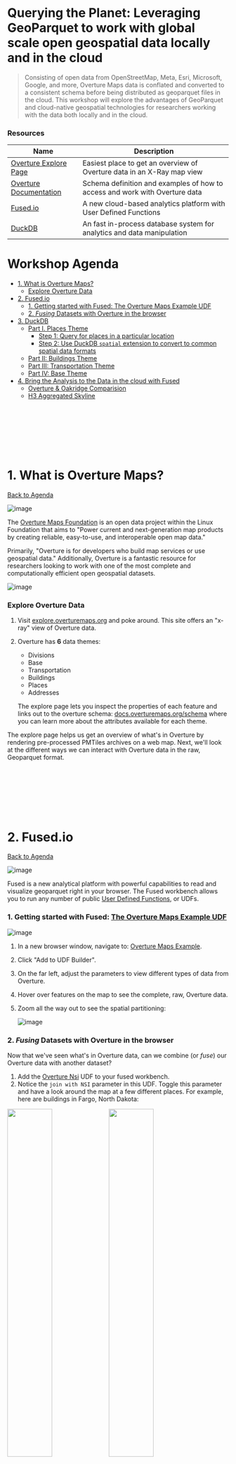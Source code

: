 Querying the Planet: Leveraging GeoParquet to work with global scale open geospatial data locally and in the cloud
===

> Consisting of open data from OpenStreetMap, Meta, Esri, Microsoft, Google, and more, Overture Maps data is conflated and converted to a consistent schema before being distributed as geoparquet files in the cloud. This workshop will explore the advantages of GeoParquet and cloud-native geospatial technologies for researchers working with the data both locally and in the cloud.

### Resources

| Name | Description |
| ---- | ----------- |
| [Overture Explore Page](//explore.overturemaps.org) | Easiest place to get an overview of Overture data in an X-Ray map view  |
| [Overture Documentation](//docs.overturemaps.org/) | Schema definition and examples of how to access and work with Overture data  |
| [Fused.io](//fused.io) | A new cloud-based analytics platform with User Defined Functions
| [DuckDB](https://duckdb.org/) | An fast in-process database system for analytics and data manipulation |

# Workshop Agenda
- [1. What is Overture Maps?](#1-what-is-overture-maps)
    - [Explore Overture Data](#explore-overture-data)
- [2. Fused.io](#2-fusedio)
    - [1. Getting started with Fused: The Overture Maps Example UDF](#1-getting-started-with-fused-the-overture-maps-example-udf)
    - [2. _Fusing_ Datasets with Overture in the browser](#2-fusing-datasets-with-overture-in-the-browser)
- [3. DuckDB](#3-duckdb)
  - [Part I. Places Theme](#part-i-places-theme)
    - [Step 1: Query for places in a particular location](#step-1-query-for-places-in-a-particular-location)
    - [Step 2: Use DuckDB `spatial` extension to convert to common spatial data formats](#step-2-use-duckdb-spatial-extension-to-convert-to-common-spatial-data-formats)
  - [Part II: Buildings Theme](#part-ii-buildings-theme)
  - [Part III: Transportation Theme](#part-iii-transportation-theme)
  - [Part IV: Base Theme](#part-iv-base-theme)
- [4. Bring the Analysis to the Data in the cloud with Fused](#4-bring-the-analysis-to-the-data-in-the-cloud-with-fused)
  - [Overture & Oakridge Comparision](#overture--oakridge-comparision)
  - [H3 Aggregated Skyline](#h3-aggregated-skyline)


<br /><br /><br /><br /><br /><br />

# 1. What is Overture Maps?

[Back to Agenda](#workshop-agenda)

![image](https://github.com/user-attachments/assets/9100d3ee-beb9-479c-a257-ef87502cbe1e)

The [Overture Maps Foundation](//overturemaps.org) is an open data project within the Linux Foundation that aims to "Power current and next-generation map products by creating reliable, easy-to-use, and interoperable open map data."

Primarily, "Overture is for developers who build map services or use geospatial data." Additionally, Overture is a fantastic resource for researchers looking to work with one of the most complete and computationally efficient open geospatial datasets.

![image](https://github.com/user-attachments/assets/c80345b7-e0d8-471d-9f03-af6979ef9645)


### Explore Overture Data

1. Visit [explore.overturemaps.org](//explore.overturemaps.org) and poke around. This site offers an "x-ray" view of Overture data.
2. Overture has **6** data themes:
    - Divisions
    - Base
    - Transportation
    - Buildings
    - Places
    - Addresses

   The explore page lets you inspect the properties of each feature and links out to the overture schema: [docs.overturemaps.org/schema](//docs.overturemaps.org/schema) where you can learn more about the attributes available for each theme.

The explore page helps us get an overview of what's in Overture by rendering pre-processed PMTiles archives on a web map. Next, we'll look at the different ways we can interact with Overture data in the raw, Geoparquet format.


<br /><br /><br /><br /><br /><br />

# 2. Fused.io

[Back to Agenda](#workshop-agenda)

![image](https://github.com/user-attachments/assets/ff9f8a75-7b9d-4039-89d6-0001ac8c952c)

Fused is a new analytical platform with powerful capabilities to read and visualize geoparquet right in your browser. The Fused workbench allows you to run any number of public [User Defined Functions](https://docs.fused.io/core-concepts/write/), or UDFs.

### 1. Getting started with Fused: [The Overture Maps Example UDF](https://www.fused.io/workbench/catalog/Overture_Maps_Example-64071fb8-2c96-4015-adb9-596c3bac6787)

![image](https://github.com/user-attachments/assets/2978542d-186a-4950-b09e-75f1b131b7a5)

1. In a new browser window, navigate to: [Overture Maps Example](https://www.fused.io/workbench/catalog/Overture_Maps_Example-64071fb8-2c96-4015-adb9-596c3bac6787).
2. Click "Add to UDF Builder".
3. On the far left, adjust the parameters to view different types of data from Overture.
4. Hover over features on the map to see the complete, raw, Overture data.
5. Zoom all the way out to see the spatial partitioning:

    ![image](https://github.com/user-attachments/assets/6baf7efd-cad8-4881-ae9a-6fe4c91699fe)


### 2. _Fusing_ Datasets with Overture in the browser

Now that we've seen what's in Overture data, can we combine (or _fuse_) our Overture data with another dataset?

1. Add the [Overture Nsi](https://www.fused.io/workbench/catalog/Overture_Nsi-dd89972c-ce30-4544-ba0f-81fc09f5bbef) UDF to your fused workbench.
2. Notice the `join with NSI` parameter in this UDF. Toggle this parameter and have a look around the map at a few different places. For example, here are buildings in Fargo, North Dakota:

<div style="display:block;">
<img style="width:45%; display:inline-block;"
    src="https://github.com/user-attachments/assets/4350628c-5e36-4bab-9938-d1968757d6df" />
<img style="width:45%; display:inline-block;"
    src="https://github.com/user-attachments/assets/86ed00d9-39dd-4869-ab2e-56dca5e7359b">
</div>

After getting buildings from Overture, this UDF queries the National Structures Inventory for information about the various buildings. The NSI returns point geometries, which are joined to our Overture buildings with a spatial join in GeoPandas:

```python
join = gdf_overture.sjoin(gdf, how='left')
```

Next, if Overture does not have height information for a given building, we calculate a height based on the number of stories from the NSI.

```python
join["metric"] = join.apply(lambda row: row.height if pd.notnull(row.height) else row.num_story*3, axis=1)
````

Next, we'll turn to our local machines and look at ways to interact with Overture data from our local environment.


<br /><br /><br /><br /><br /><br />

# 3. DuckDB

[Back to Agenda](#workshop-agenda)

Since the data is hosted in the cloud as GeoParquet files, we can access it via DuckDB, which can take advantage of this cloud-native format.

First, [Install DuckDB](https://duckdb.org/docs/installation/?version=stable&environment=cli&platform=macos&download_method=package_manager) version >= 1.1.1

Next, you'll need a A GIS environment of your choice. Both QGIS and Esri ArcMap or similar should work. To load geoparquet directly into QGIS, you will need a [version of QGIS with the latest GDAL](https://docs.overturemaps.org/examples/QGIS/). Alternatively, most of this workshop can be visualized with [kepler.gl](kepler.gl)

_If you do not want to install DuckDB locally, you can sign up for MotherDuck, a cloud-based DuckDB, however, you will not be able to use the `COPY TO` commands nor the `h3` extension._

## Part I. Places Theme

_**Tip**: When launching DuckDB, specify a persistent DB, such as `duckdb my_db.duckdb`. This way if you create tables, you can access them later._

### Step 1: Query for places in a particular location

1. Obtain a bounding box of interest (<https://boundingbox.klokantech.com>) is a great tool for creating a bounding box. Specifically, it lets you copy the coordinates in the following format (DublinCore) which is very human-readable.
Here is a bounding box for Montréal:

    ```python
    westlimit=-73.974157
    southlimit=45.410076
    eastlimit=-73.474295
    northlimit=45.70479
    ```

    (I recommend a smaller bounding box, like just a small city or neighborhood for now so you're not working with a lot of data in the example).

2. A basic places query looks like this:

    ```sql
    SELECT
        id,
        names.primary as name,
        confidence,
        geometry
    FROM read_parquet('s3://overturemaps-us-west-2/release/2024-10-23.0/theme=places/type=place/*', filename=true, hive_partitioning=1)
    WHERE
        bbox.xmin BETWEEN X_WEST AND X_EAST
        AND bbox.ymin BETWEEN Y_SOUTH AND Y_NORTH
    LIMIT 10;
    ```

3. Update the query with the proper values in the `WHERE` clause for `X` and `Y` from your bounding box. Remember, east/west = longitude = X and north/south = latitude = Y.

4. Paste your query into DuckDB and run it.

    You should see something similar to this:

        ┌──────────────────────────────────┬───────────────────────────────────────────┬─────────────────────┬────────────────────────────────┐
        │                id                │                   name                    │     confidence      │            geometry            │
        │             varchar              │                  varchar                  │       double        │            geometry            │
        ├──────────────────────────────────┼───────────────────────────────────────────┼─────────────────────┼────────────────────────────────┤
        │ 08f2b81b7170b90803a1b4376438169b │ Hôtel de ville de Senneville              │  0.9544565521095278 │ POINT (-73.9600016 45.4136658) │
        │ 08f2b81b7171c0db037e3818c87b6c02 │ charles rivers                            │ 0.30856423173803527 │ POINT (-73.96118 45.41467)     │
        │ 08f2b81b714f2a2603f85a7ea76652ac │ Club De Voile Senneville                  │  0.5592783505154639 │ POINT (-73.9685221 45.4187574) │
        │ 08f2b81b714ad4e5037c634d2494f50e │ Vignoble Souffle de Vie                   │                0.77 │ POINT (-73.9676663 45.4201718) │
        │ 08f2b81b71583049039f215b4d3b9a7b │ Souffle de Vie Vineyard                   │  0.9567577686259828 │ POINT (-73.9678019 45.4228501) │
        │ 08f2b81b7158c219034200ed79cfbc13 │ Tenaquip Limited                          │  0.9826508620689655 │ POINT (-73.9657541 45.4229399) │
        │ 08f2b81b7152e4140398b266e3eab10b │ Cimetière et Complexe Funéraire Belvédère │  0.9797443181818182 │ POINT (-73.9618394 45.4233901) │
        │ 08f2b81b703aa099031e13858e363b78 │ Les Écuries de Senneville | Senneville QC │  0.9537408699085346 │ POINT (-73.9693036 45.4291791) │
        │ 08f2b81b700551a2039ae5eda64366c7 │ Ferme GUSH Farm                           │  0.9213349225268176 │ POINT (-73.96907 45.43491)     │
        │ 08f2b81b70b90148038bf5f719a95574 │ Braeside Golf Club                        │  0.9588815789473685 │ POINT (-73.9626141 45.4377414) │
        ├──────────────────────────────────┴───────────────────────────────────────────┴─────────────────────┴────────────────────────────────┤
        │ 10 rows                                                                                                                   4 columns │
        └─────────────────────────────────────────────────────────────────────────────────────────────────────────────────────────────────────┘

    Notice the type of the geometry column is `geometry`. DuckDB recognizes the geo metadata in the source parquet files and automatically converts the column to a geometry type.

3. Consult the [places schema](https://docs.overturemaps.org/schema/reference/places/place/) to learn more about which columns can be accessed and their data types.

### Step 2: Use DuckDB `spatial` extension to convert to common spatial data formats

1. Ensure the `spatial` extension is installed:  `install spatial;`.
2. Load the spatial extension with `load spatial;`.

3. Now we can use our same query again, but this time we add the `COPY TO` command to write GeoJSON. We can also remove the `LIMIT` argument. The complete query looks like this:

    ```sql
    INSTALL spatial;
    LOAD spatial;

    COPY(
    SELECT
        id,
        names.primary as name,
        confidence,
        geometry
    FROM read_parquet('s3://overturemaps-us-west-2/release/2024-10-23.0/theme=places/type=place/*', filename=true, hive_partitioning=1)
    WHERE
        bbox.xmin BETWEEN -73.974157 AND -73.474295
        AND bbox.ymin BETWEEN 45.410076 AND 45.70479
    ) TO 'montreal.geojson' WITH (FORMAT GDAL, DRIVER GeoJSON);
    ```

4. Now open that GeoJSON file in your preferred GIS environment to inspect the attributes (I recommend dragging-and-dropping the result directly into [kepler.gl](//kepler.gl) for fast visualization.)

   ![image](https://github.com/user-attachments/assets/11e357f7-0abd-4717-8bd2-2e7af5f082cf)


6. Are there other columns that would be useful? Try adding `categories.primary as category,` to the query to get the category for each place.



## Part II: Buildings Theme

Overture contains more than 2B building footprints. See the [buildings data guide](https://docs.overturemaps.org/guides/buildings/#14/32.58453/-117.05154/0/60) for more information on how Overture constructs the buildings theme. Attempting to download them all to our local machine will be difficult. However, we can extract only a small subset of the buildings with a query:

    Overutre data is available both on Amazon S3 and Microsoft Azure Blob Storage. In this example, we'll use the data from Azure:

    ```sql
    INSTALL azure;
    LOAD azure;
    SET azure_storage_connection_string = 'DefaultEndpointsProtocol=https;AccountName=overturemapswestus2;AccountKey=;EndpointSuffix=core.windows.net';

    LOAD spatial;

    COPY(
        SELECT
            id,
            names.primary as primary_name,
            height,
            sources[1].dataset AS primary_source,
            sources[1].record_id AS source_id,
            geometry
        FROM read_parquet('azure://release/2024-10-23.0/theme=buildings/type=building/*', filename=true, hive_partitioning=1)
        WHERE bbox.xmin BETWEEN -122.352055 AND -122.316697
        AND bbox.ymin BETWEEN 47.593064 AND 47.619655
    ) TO 'seattle_buildings.geojson' WITH (FORMAT GDAL, DRIVER GeoJSON);
    ```

    Update that bounding box for anywhere else in the world, and you instantly have a global building database at your finger tips.

4. How about some spatial statistics? If we don't want to first download all 566,806 buildings in our Montréal bounding box, we can bring our statistics directly into our query. First, we'll install `h3` extension for spatial aggregation by h3 hexagon.

    ```sql
    INSTALL h3 FROM community;
    LOAD h3;
    COPY(
        SELECT
            h3_latlng_to_cell_string(ST_Y(ST_CENTROID(geometry)), ST_X(ST_CENTROID(geometry)), 10) as h3,
            count(1) as _count
        FROM read_parquet('s3://overturemaps-us-west-2/release/2024-10-23.0/theme=buildings/type=building/*', filename=true, hive_partitioning=1)
            WHERE bbox.xmin BETWEEN -73.974157 AND -73.474295
            AND bbox.ymin BETWEEN 45.410076 AND 45.70479
    GROUP BY h3_latlng_to_cell_string(ST_Y(ST_CENTROID(geometry)), ST_X(ST_CENTROID(geometry)), 10)
    ) TO 'montreal_buildings_h3.csv';
    ```

    Load that image into Kepler.gl, and we have building densities by h3 resolution 10 cell across Montreal.
   ![image](https://github.com/user-attachments/assets/cca2cf2d-0b0e-4178-b4b4-d6b8dac7f58b)


## Part III: Transportation Theme

The transportation theme has 2 types of data, connectors and segments.

1. Let's start by looking at the segments in Paris:

    ```sql
    COPY(
        SELECT
            id,
            names.primary as name,
            class,
            geometry
        FROM read_parquet('s3://overturemaps-us-west-2/release/2024-10-23.0/theme=transportation/type=segment/*', filename=true, hive_partitioning=1)
        WHERE bbox.xmin > 2.276
            AND bbox.ymin > 48.865
            AND bbox.xmax < 2.314
            AND bbox.ymax < 48.882
    ) TO 'paris_roads.geojson' WITH (FORMAT GDAL, DRIVER 'GeoJSON');
    ```
    Looks very similar to what we were seeing on the Explore map, but this time we're working with the raw data:

    ![image](https://github.com/user-attachments/assets/0e5ee740-843b-4e13-a386-df02404f4fa5)


2. Connectors are a decent proxy of road network complexity and density. First we'll download a bunch of connectors to a local parquet file:

    ```sql
    LOAD h3;
    COPY(
        SELECT
            h3_latlng_to_cell_string(ST_Y(geometry), ST_X(geometry), 8) as h3,
        id,
        geometry
        FROM read_parquet('s3://overturemaps-us-west-2/release/2024-10-23.0/theme=transportation/type=connector/*', filename=true, hive_partitioning=1)
        WHERE bbox.xmin > 8.82
        AND bbox.ymin > 48.5
        AND bbox.xmax < 13.36
        AND bbox.ymax < 50.39
    ) TO connectors.parquet;
    ```

3. Now aggregate by h3 cell:

    ```sql
    COPY(
        SELECT
            h3,
            count(id)
        FROM connectors.parquet
        GROUP BY
            h3
    ) TO 'connectors_h3.csv';
    ```

   Bring that CSV into Kepler.gl again, and we have a nice visualization of road network density in Germany:
   ![image](https://github.com/user-attachments/assets/fe162b53-b3e9-4005-a91e-ff8e977fa217)



## Part IV: Base Theme

What is the **base** theme? Mostly landuse, infrastructure, and water features from OpenStreetMap that have been converted into a rigic schema depending on their initial tag values. For example:

1. Query Overture for all of the mountain peaks in North America:

    ```sql
    SET s3_region='us-west-2';

    COPY(
        SELECT
        id,
        names.primary as name,
        elevation,
        geometry
        FROM read_parquet('s3://overturemaps-us-west-2/release/2024-10-23.0/theme=base/type=land/*', filename=true, hive_partitioning=1)
        WHERE subtype = 'physical' AND class IN ('peak','volcano') AND elevation IS NOT NULL
        AND bbox.xmin BETWEEN -175 AND -48
        AND bbox.ymin BETWEEN 10 AND 85
    ) TO 'north_american_peaks.parquet';
    ```

    This query downloads about 1.1M peaks and the distribution looks like this:
    ![image](https://github.com/user-attachments/assets/0f81dea8-1051-4912-bacb-82be16835c26)


2. We can build an h3-gridded DEM for North American high points from this file:
    ```sql
    COPY(
        SELECT
            h3_latlng_to_cell_string(ST_Y(ST_CENTROID(geometry)), ST_X(ST_CENTROID(geometry)), 6) as h3,
            max(elevation) as _max,
            min(elevation) as _min,
            avg(elevation) as _avg
    FROM north_american_peaks.parquet
    GROUP BY h3_latlng_to_cell_string(ST_Y(ST_CENTROID(geometry)), ST_X(ST_CENTROID(geometry)), 6)
    ) TO 'na_peaks_h3.csv';
    ```

    ![image](https://github.com/user-attachments/assets/ce1fb971-9097-4533-a43b-7909b8f8f8fb)


What other types of features from OSM are you interested in exploring? The logic for how features convert from OSM to Overture is here: <https://docs.overturemaps.org/schema/concepts/by-theme/base/>


<br /><br /><br /><br /><br /><br />

# 4. Bring the Analysis to the Data in the cloud with Fused
[Back to Agenda](#workshop-agenda)

Now that we've worked with the data locally, let's go back to the cloud. Since our data lives there, let's bring our analysis to the data, not the other way around.

## Overture & Oakridge Comparision

![image](https://github.com/user-attachments/assets/5e97e2f2-118d-49c4-a444-d59463d0d0f2)

   1. Load the [Overture OakRidge Comparison](https://www.fused.io/workbench/catalog/Overture_OakRidge_Comparison-0ebc66b4-fbd5-4b44-ab97-af6d30757891) into your Fused workbench.
   2. Compare the building footprints between (Oak Ridge National Lab) ORNL and Overture. Which one has more accurate building footprints?
   3. Now which dataset has more accurate _class_ information?
   4. Fused lets us combine these datasets, taking the best footprints from Overture and rich class information from ORNL.

## H3 Aggregated Skyline

![image](https://github.com/user-attachments/assets/12d8c651-98e1-4082-b9f8-e5bad7825af8)

   1. We can also perform the same H3 aggregations in Fused: The [Overture H3 Skyline](https://www.fused.io/workbench/catalog/Overture_H3_Skyline-1b1b240c-f378-4737-856b-18d9568fd8f1) UDF aggregates Overture buildings at any h3 resolution — allowing you to "approximate" a city skyline without having to render all of the buildings.
